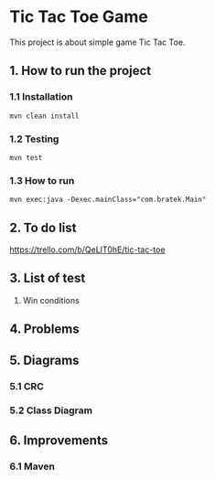 # Tic Tac Toe Game 
This project is about simple game Tic Tac Toe. 
## 1. How to run the project
### 1.1 Installation

``mvn clean install``
### 1.2 Testing
``mvn test``
### 1.3 How to run
``mvn exec:java -Dexec.mainClass="com.bratek.Main"``
## 2. To do list
 
https://trello.com/b/QeLIT0hE/tic-tac-toe
## 3. List of test
1. Win conditions

## 4. Problems
## 5. Diagrams
### 5.1 CRC
### 5.2 Class Diagram
## 6. Improvements
### 6.1 Maven 



